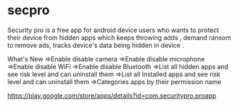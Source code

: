 # secpro

Security pro is a free app for android device users who wants to protect their device from hidden apps which keeps throwing adds , demand ransom to remove ads, tracks device's data being hidden in device .

What's New
=>Enable disable camera
=>Enable disable microphone
=>Enable disable WiFi
=>Enable disable Bluetooth
=>List all hidden apps and see risk level and can uninstall them
=>List all Installed apps and see risk level and can uninstall them
=>Categories apps by their permission name

https://play.google.com/store/apps/details?id=com.securitypro.proapp
